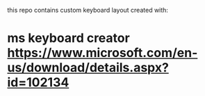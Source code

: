 this repo contains custom keyboard layout created with:  
# ms keyboard creator https://www.microsoft.com/en-us/download/details.aspx?id=102134
